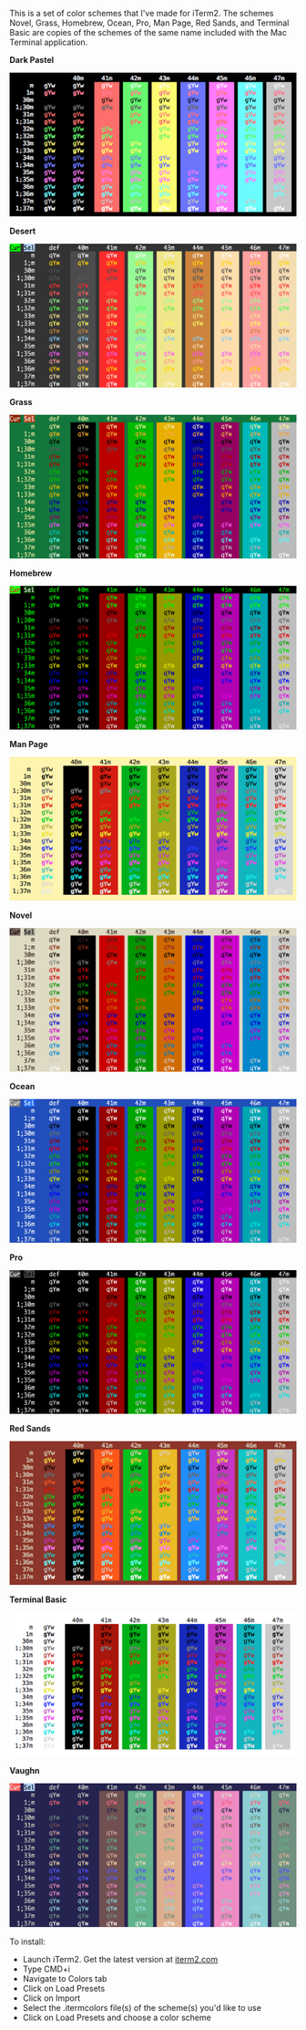 This is a set of color schemes that I've made for iTerm2. The schemes Novel, Grass, Homebrew, Ocean, Pro, Man Page, Red Sands, and Terminal Basic  are copies of the schemes of the same name included with the Mac Terminal application.

**Dark Pastel**

![Screenshot](https://github.com/mbadolato/iTerm2-Color-Schemes/raw/master/screenshots/dark_pastel.png)

**Desert**

![Screenshot](https://github.com/mbadolato/iTerm2-Color-Schemes/raw/master/screenshots/desert.png)

**Grass**

![Screenshot](https://github.com/mbadolato/iTerm2-Color-Schemes/raw/master/screenshots/grass.png)

**Homebrew**

![Screenshot](https://github.com/mbadolato/iTerm2-Color-Schemes/raw/master/screenshots/homebrew.png)

**Man Page**

![Screenshot](https://github.com/mbadolato/iTerm2-Color-Schemes/raw/master/screenshots/man_page.png)

**Novel**

![Screenshot](https://github.com/mbadolato/iTerm2-Color-Schemes/raw/master/screenshots/novel.png)

**Ocean**

![Screenshot](https://github.com/mbadolato/iTerm2-Color-Schemes/raw/master/screenshots/ocean.png)

**Pro**

![Screenshot](https://github.com/mbadolato/iTerm2-Color-Schemes/raw/master/screenshots/pro.png)

**Red Sands**

![Screenshot](https://github.com/mbadolato/iTerm2-Color-Schemes/raw/master/screenshots/red_sands.png)

**Terminal Basic**

![Screenshot](https://github.com/mbadolato/iTerm2-Color-Schemes/raw/master/screenshots//terminal_basic.png)

**Vaughn**

![Screenshot](https://github.com/mbadolato/iTerm2-Color-Schemes/raw/master/screenshots//vaughn.png)

To install:

* Launch iTerm2. Get the latest version at <a href="http://www.iterm2.com">iterm2.com</a>
* Type CMD+i
* Navigate to Colors tab
* Click on Load Presets
* Click on Import
* Select the .itermcolors file(s) of the scheme(s) you'd like to use
* Click on Load Presets and choose a color scheme
